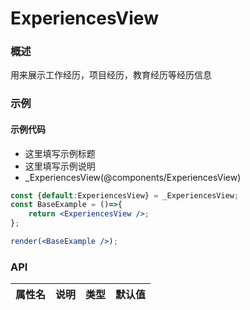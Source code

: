 
# ExperiencesView


### 概述

用来展示工作经历，项目经历，教育经历等经历信息


### 示例

#### 示例代码

- 这里填写示例标题
- 这里填写示例说明
- _ExperiencesView(@components/ExperiencesView)

```jsx
const {default:ExperiencesView} = _ExperiencesView;
const BaseExample = ()=>{
    return <ExperiencesView />;
};

render(<BaseExample />);

```


### API

|属性名|说明|类型|默认值|
|  ---  | ---  | --- | --- |

